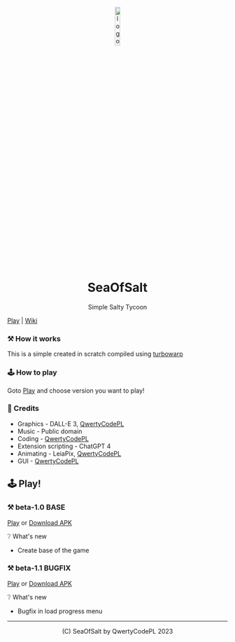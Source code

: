 
<p align="center">
<img src="https://sea0fsalt.github.io/logo.png" alt="logo" width="15%"/>
</p>

<h1 align="center">SeaOfSalt</h1>
<p align="center">Simple Salty Tycoon</p>

[Play](https://github.com/Sea0fSalt/SeaOfSalt/blob/main/README.md#%EF%B8%8F-play) | [Wiki](https://sea0fsalt.github.io)

<div align="center">
</div>

### ⚒️ How it works
This is a simple created in scratch compiled using [turbowarp](https://turbowarp.org)

### 🕹️ How to play
Goto [Play](https://github.com/Sea0fSalt/SeaOfSalt/blob/main/README.md#%EF%B8%8F-play) and choose version you want to play!

### 📝 Credits
- Graphics - DALL-E 3, [QwertyCodePL](https://github.com/QwertyCodePL)
- Music - Public domain
- Coding - [QwertyCodePL](https://github.com/QwertyCodePL)
- Extension scripting - ChatGPT 4
- Animating - LeiaPix, [QwertyCodePL](https://github.com/QwertyCodePL)
- GUI - [QwertyCodePL](https://github.com/QwertyCodePL)

## 🕹️ Play!
### ⚒️ beta-1.0 BASE

[Play](https://sea0fsalt.github.io/play/SeaOfSalt_beta1.0.html) or [Download APK](https://sea0fsalt.github.io/download/apk/SeaOfSalt_beta-1.0.apk)

❔ What's new
- Create base of the game

### ⚒️ beta-1.1 BUGFIX

[Play](https://sea0fsalt.github.io/play/SeaOfSalt_beta1.1.html) or [Download APK](https://sea0fsalt.github.io/download/apk/SeaOfSalt_beta-1.1.apk)

❔ What's new
- Bugfix in load progress menu



<hr />

<p align="center">(C) SeaOfSalt by QwertyCodePL 2023</p>
